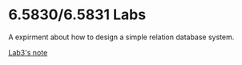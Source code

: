 6.5830/6.5831 Labs
==================
A expirment about how to design a simple relation database system.

<a href="https://mrb4efdepj.feishu.cn/docx/LAA3dOMeXohhuExkDfLcnyTonzb">Lab3's note</a>